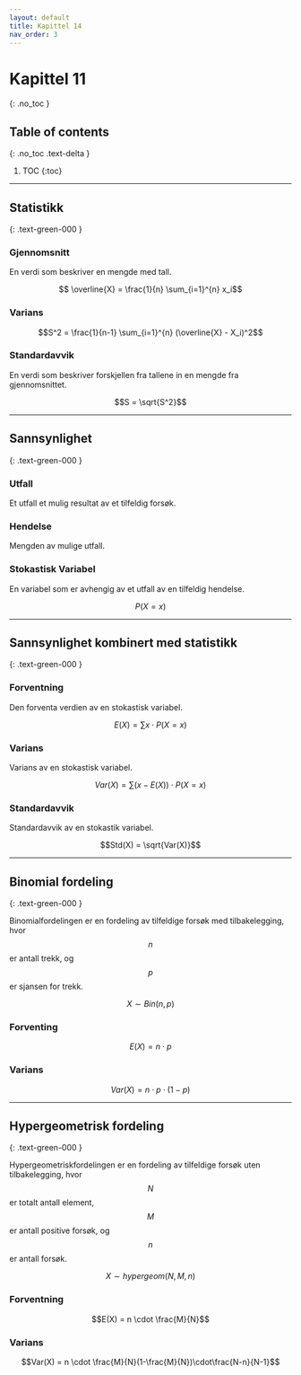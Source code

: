 ```yaml
---
layout: default
title: Kapittel 14
nav_order: 3
---
```


# Kapittel 11
{: .no_toc }
## Table of contents
{: .no_toc .text-delta }

1. TOC
{:toc}

---

## Statistikk
{: .text-green-000 }

### Gjennomsnitt

En verdi som beskriver en mengde med tall.

$$ \overline{X} = \frac{1}{n} \sum_{i=1}^{n} x_i$$

### Varians

$$S^2 = \frac{1}{n-1} \sum_{i=1}^{n} (\overline{X} - X_i)^2$$

### Standardavvik

En verdi som beskriver forskjellen fra tallene in en mengde fra gjennomsnittet.

$$S = \sqrt{S^2}$$

---

## Sannsynlighet
{: .text-green-000 }

### Utfall

Et utfall et mulig resultat av et tilfeldig forsøk.

### Hendelse

Mengden av mulige utfall.

### Stokastisk Variabel

En variabel som er avhengig av et utfall av en tilfeldig hendelse.

$$P(X=x)$$

---

## Sannsynlighet kombinert med statistikk
{: .text-green-000 }

### Forventning

Den forventa verdien av en stokastisk variabel.

$$E(X) = \sum x \cdot P(X=x)$$

### Varians

Varians av en stokastisk variabel.

$$Var(X) = \sum (x-E(X))\cdot P(X=x)$$

### Standardavvik

Standardavvik av en stokastik variabel.

$$Std(X) = \sqrt{Var(X)}$$

---

## Binomial fordeling
{: .text-green-000 }

Binomialfordelingen er en fordeling av tilfeldige forsøk med tilbakelegging, hvor $$n$$ er antall trekk, og $$p$$ er sjansen for trekk.

$$X \sim Bin(n,p)$$

### Forventing

$$E(X) = n\cdot p$$

### Varians

$$Var(X) = n\cdot p \cdot (1-p)$$

---

## Hypergeometrisk fordeling
{: .text-green-000 }

Hypergeometriskfordelingen er en fordeling av tilfeldige forsøk uten tilbakelegging, hvor $$N$$ er totalt antall element, $$M$$ er antall positive forsøk, og $$n$$ er antall forsøk.

$$X \sim hypergeom(N,M,n)$$

### Forventning

$$E(X) = n \cdot \frac{M}{N}$$
### Varians

$$Var(X) = n \cdot \frac{M}{N}(1-\frac{M}{N})\cdot\frac{N-n}{N-1}$$

<script type="text/javascript" id="MathJax-script" async src="https://cdn.jsdelivr.net/npm/mathjax@3/es5/tex-mml-chtml.js"></script>
<script>
  MathJax = {
      options: {
        enableMenu: false
      }
    }
</script>